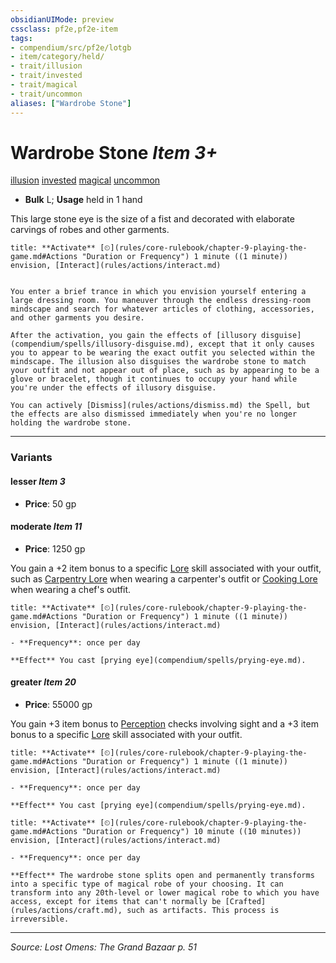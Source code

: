 ```yaml
---
obsidianUIMode: preview
cssclass: pf2e,pf2e-item
tags:
- compendium/src/pf2e/lotgb
- item/category/held/
- trait/illusion
- trait/invested
- trait/magical
- trait/uncommon
aliases: ["Wardrobe Stone"]
---
```

# Wardrobe Stone *Item 3+*  
[illusion](rules/traits/illusion.md "Illusion School Trait")  [invested](rules/traits/invested.md "Invested Item Trait")  [magical](rules/traits/magical.md "Magical Item Trait")  [uncommon](rules/traits/uncommon.md "Uncommon Rarity Trait")  

- **Bulk** L; **Usage** held in 1 hand

This large stone eye is the size of a fist and decorated with elaborate carvings of robes and other garments.

```ad-embed-ability
title: **Activate** [⏲](rules/core-rulebook/chapter-9-playing-the-game.md#Actions "Duration or Frequency") 1 minute ((1 minute)) envision, [Interact](rules/actions/interact.md)


You enter a brief trance in which you envision yourself entering a large dressing room. You maneuver through the endless dressing-room mindscape and search for whatever articles of clothing, accessories, and other garments you desire.

After the activation, you gain the effects of [illusory disguise](compendium/spells/illusory-disguise.md), except that it only causes you to appear to be wearing the exact outfit you selected within the mindscape. The illusion also disguises the wardrobe stone to match your outfit and not appear out of place, such as by appearing to be a glove or bracelet, though it continues to occupy your hand while you're under the effects of illusory disguise.

You can actively [Dismiss](rules/actions/dismiss.md) the Spell, but the effects are also dismissed immediately when you're no longer holding the wardrobe stone.
```

---
### Variants

#### lesser *Item 3*

- **Price**: 50 gp

#### moderate *Item 11*

- **Price**: 1250 gp

You gain a +2 item bonus to a specific [Lore](compendium/skills.md#Lore) skill associated with your outfit, such as [Carpentry Lore](compendium/skills.md#Lore) when wearing a carpenter's outfit or [Cooking Lore](compendium/skills.md#Lore) when wearing a chef's outfit.

```ad-embed-ability
title: **Activate** [⏲](rules/core-rulebook/chapter-9-playing-the-game.md#Actions "Duration or Frequency") 1 minute ((1 minute)) envision, [Interact](rules/actions/interact.md)

- **Frequency**: once per day

**Effect** You cast [prying eye](compendium/spells/prying-eye.md).
```

#### greater *Item 20*

- **Price**: 55000 gp

You gain +3 item bonus to [Perception](compendium/skills.md#Perception) checks involving sight and a +3 item bonus to a specific [Lore](compendium/skills.md#Lore) skill associated with your outfit.

```ad-embed-ability
title: **Activate** [⏲](rules/core-rulebook/chapter-9-playing-the-game.md#Actions "Duration or Frequency") 1 minute ((1 minute)) envision, [Interact](rules/actions/interact.md)

- **Frequency**: once per day

**Effect** You cast [prying eye](compendium/spells/prying-eye.md).
```

```ad-embed-ability
title: **Activate** [⏲](rules/core-rulebook/chapter-9-playing-the-game.md#Actions "Duration or Frequency") 10 minute ((10 minutes)) envision, [Interact](rules/actions/interact.md)

- **Frequency**: once per day

**Effect** The wardrobe stone splits open and permanently transforms into a specific type of magical robe of your choosing. It can transform into any 20th-level or lower magical robe to which you have access, except for items that can't normally be [Crafted](rules/actions/craft.md), such as artifacts. This process is irreversible.
```

---
*Source: Lost Omens: The Grand Bazaar p. 51*
